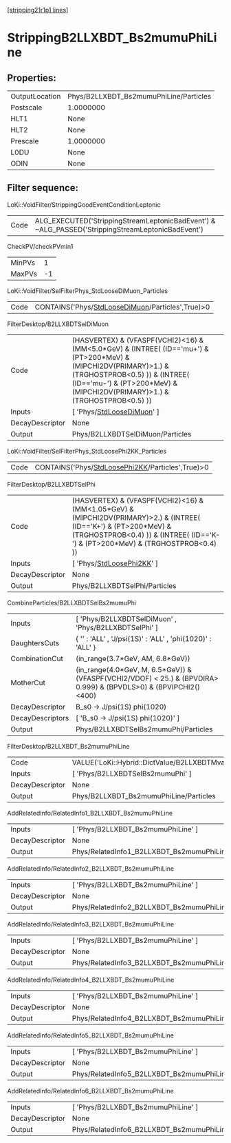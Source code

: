 [[stripping21r1p1 lines]](./stripping21r1p1-index)

# StrippingB2LLXBDT_Bs2mumuPhiLine

## Properties:

|                |                                        |
|----------------|----------------------------------------|
| OutputLocation | Phys/B2LLXBDT_Bs2mumuPhiLine/Particles |
| Postscale      | 1.0000000                              |
| HLT1           | None                                   |
| HLT2           | None                                   |
| Prescale       | 1.0000000                              |
| L0DU           | None                                   |
| ODIN           | None                                   |

## Filter sequence:

LoKi::VoidFilter/StrippingGoodEventConditionLeptonic

|      |                                                                                                  |
|------|--------------------------------------------------------------------------------------------------|
| Code | ALG_EXECUTED('StrippingStreamLeptonicBadEvent') & ~ALG_PASSED('StrippingStreamLeptonicBadEvent') |

CheckPV/checkPVmin1

|        |     |
|--------|-----|
| MinPVs | 1   |
| MaxPVs | -1  |

LoKi::VoidFilter/SelFilterPhys_StdLooseDiMuon_Particles

|      |                                                                                                       |
|------|-------------------------------------------------------------------------------------------------------|
| Code | CONTAINS('Phys/[StdLooseDiMuon](./stripping21r1p1-commonparticles-stdloosedimuon)/Particles',True)\>0 |

FilterDesktop/B2LLXBDTSelDiMuon

|                 |                                                                                                                                                                                                                                          |
|-----------------|------------------------------------------------------------------------------------------------------------------------------------------------------------------------------------------------------------------------------------------|
| Code            | (HASVERTEX) & (VFASPF(VCHI2)\<16) & (MM\<5.0\*GeV) & (INTREE( (ID=='mu+') & (PT\>200\*MeV) & (MIPCHI2DV(PRIMARY)\>1.) & (TRGHOSTPROB\<0.5) )) & (INTREE( (ID=='mu-') & (PT\>200\*MeV) & (MIPCHI2DV(PRIMARY)\>1.) & (TRGHOSTPROB\<0.5) )) |
| Inputs          | [ 'Phys/[StdLooseDiMuon](./stripping21r1p1-commonparticles-stdloosedimuon)' ]                                                                                                                                                          |
| DecayDescriptor | None                                                                                                                                                                                                                                     |
| Output          | Phys/B2LLXBDTSelDiMuon/Particles                                                                                                                                                                                                         |

LoKi::VoidFilter/SelFilterPhys_StdLoosePhi2KK_Particles

|      |                                                                                                       |
|------|-------------------------------------------------------------------------------------------------------|
| Code | CONTAINS('Phys/[StdLoosePhi2KK](./stripping21r1p1-commonparticles-stdloosephi2kk)/Particles',True)\>0 |

FilterDesktop/B2LLXBDTSelPhi

|                 |                                                                                                                                                                                                              |
|-----------------|--------------------------------------------------------------------------------------------------------------------------------------------------------------------------------------------------------------|
| Code            | (HASVERTEX) & (VFASPF(VCHI2)\<16) & (MM\<1.05\*GeV) & (MIPCHI2DV(PRIMARY)\>2.) & (INTREE( (ID=='K+') & (PT\>200\*MeV) & (TRGHOSTPROB\<0.4) )) & (INTREE( (ID=='K-') & (PT\>200\*MeV) & (TRGHOSTPROB\<0.4) )) |
| Inputs          | [ 'Phys/[StdLoosePhi2KK](./stripping21r1p1-commonparticles-stdloosephi2kk)' ]                                                                                                                              |
| DecayDescriptor | None                                                                                                                                                                                                         |
| Output          | Phys/B2LLXBDTSelPhi/Particles                                                                                                                                                                                |

CombineParticles/B2LLXBDTSelBs2mumuPhi

|                  |                                                                                                                        |
|------------------|------------------------------------------------------------------------------------------------------------------------|
| Inputs           | [ 'Phys/B2LLXBDTSelDiMuon' , 'Phys/B2LLXBDTSelPhi' ]                                                                 |
| DaughtersCuts    | { '' : 'ALL' , 'J/psi(1S)' : 'ALL' , 'phi(1020)' : 'ALL' }                                                             |
| CombinationCut   | (in_range(3.7\*GeV, AM, 6.8\*GeV))                                                                                     |
| MotherCut        | (in_range(4.0\*GeV, M, 6.5\*GeV)) & (VFASPF(VCHI2/VDOF) \< 25.) & (BPVDIRA\> 0.999) & (BPVDLS\>0) & (BPVIPCHI2()\<400) |
| DecayDescriptor  | B_s0 -\> J/psi(1S) phi(1020)                                                                                           |
| DecayDescriptors | [ 'B_s0 -\> J/psi(1S) phi(1020)' ]                                                                                   |
| Output           | Phys/B2LLXBDTSelBs2mumuPhi/Particles                                                                                   |

FilterDesktop/B2LLXBDT_Bs2mumuPhiLine

|                 |                                                               |
|-----------------|---------------------------------------------------------------|
| Code            | VALUE('LoKi::Hybrid::DictValue/B2LLXBDTMvaBs2mumuPhi')\>-0.08 |
| Inputs          | [ 'Phys/B2LLXBDTSelBs2mumuPhi' ]                            |
| DecayDescriptor | None                                                          |
| Output          | Phys/B2LLXBDT_Bs2mumuPhiLine/Particles                        |

AddRelatedInfo/RelatedInfo1_B2LLXBDT_Bs2mumuPhiLine

|                 |                                                     |
|-----------------|-----------------------------------------------------|
| Inputs          | [ 'Phys/B2LLXBDT_Bs2mumuPhiLine' ]                |
| DecayDescriptor | None                                                |
| Output          | Phys/RelatedInfo1_B2LLXBDT_Bs2mumuPhiLine/Particles |

AddRelatedInfo/RelatedInfo2_B2LLXBDT_Bs2mumuPhiLine

|                 |                                                     |
|-----------------|-----------------------------------------------------|
| Inputs          | [ 'Phys/B2LLXBDT_Bs2mumuPhiLine' ]                |
| DecayDescriptor | None                                                |
| Output          | Phys/RelatedInfo2_B2LLXBDT_Bs2mumuPhiLine/Particles |

AddRelatedInfo/RelatedInfo3_B2LLXBDT_Bs2mumuPhiLine

|                 |                                                     |
|-----------------|-----------------------------------------------------|
| Inputs          | [ 'Phys/B2LLXBDT_Bs2mumuPhiLine' ]                |
| DecayDescriptor | None                                                |
| Output          | Phys/RelatedInfo3_B2LLXBDT_Bs2mumuPhiLine/Particles |

AddRelatedInfo/RelatedInfo4_B2LLXBDT_Bs2mumuPhiLine

|                 |                                                     |
|-----------------|-----------------------------------------------------|
| Inputs          | [ 'Phys/B2LLXBDT_Bs2mumuPhiLine' ]                |
| DecayDescriptor | None                                                |
| Output          | Phys/RelatedInfo4_B2LLXBDT_Bs2mumuPhiLine/Particles |

AddRelatedInfo/RelatedInfo5_B2LLXBDT_Bs2mumuPhiLine

|                 |                                                     |
|-----------------|-----------------------------------------------------|
| Inputs          | [ 'Phys/B2LLXBDT_Bs2mumuPhiLine' ]                |
| DecayDescriptor | None                                                |
| Output          | Phys/RelatedInfo5_B2LLXBDT_Bs2mumuPhiLine/Particles |

AddRelatedInfo/RelatedInfo6_B2LLXBDT_Bs2mumuPhiLine

|                 |                                                     |
|-----------------|-----------------------------------------------------|
| Inputs          | [ 'Phys/B2LLXBDT_Bs2mumuPhiLine' ]                |
| DecayDescriptor | None                                                |
| Output          | Phys/RelatedInfo6_B2LLXBDT_Bs2mumuPhiLine/Particles |
